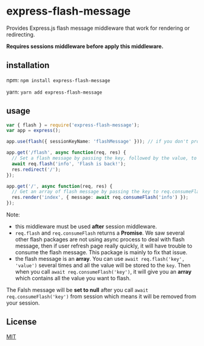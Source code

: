 # express-flash-message

Provides Express.js flash message middleware that work for rendering or redirecting.

**Requires sessions middleware before apply this middleware.**

## installation

npm: `npm install express-flash-message`

yarn: `yarn add express-flash-message`

## usage

```ts
var { flash } = require('express-flash-message');
var app = express();

app.use(flash({ sessionKeyName: 'flashMessage' })); // if you don't provide sessionKeyName, then it will use 'flash' to store in your sessison.

app.get('/flash', async function(req, res) {
  // Set a flash message by passing the key, followed by the value, to req.flash().
  await req.flash('info', 'Flash is back!');
  res.redirect('/');
});

app.get('/', async function(req, res) {
  // Get an array of flash message by passing the key to req.consumeFlash()
  res.render('index', { message: await req.consumeFlash('info') });
});
```

Note:

- this middleware must be used **after** session middleware.
- `req.flash` and `req.consumeFlash` returns a **Promise**. We saw several other flash packages are not using async process to deal with flash message, then if user refresh page really quickly, it will have trouble to consume the flash message. This package is mainly to fix that issue.
- the flash message is an **array**. You can use `await req.flash('key', 'value')` several times and all the value will be stored to the `key`. Then when you call `await req.consumeFlash('key')`, it will give you an **array** which contains all the value you want to flash.

The Falsh message will be **set to null** after you call `await req.consumeFlash('key')` from session which means it will be removed from your session.

## License

[MIT](./LICENSE)
